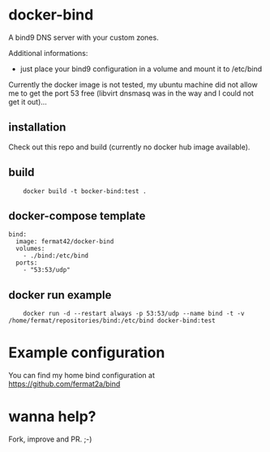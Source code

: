 # docker-bind

A bind9 DNS server with your custom zones.

Additional informations:

- just place your bind9 configuration in a volume and mount it to /etc/bind

Currently the docker image is not tested, my ubuntu machine did not allow me to get the port 53 free (libvirt dnsmasq was in the way and I could not get it out)...

## installation

Check out this repo and build (currently no docker hub image available).

## build

        docker build -t bocker-bind:test .

## docker-compose template

	bind:
	  image: fermat42/docker-bind
	  volumes:
	    - ./bind:/etc/bind
	  ports:
	    - "53:53/udp"

## docker run example

        docker run -d --restart always -p 53:53/udp --name bind -t -v /home/fermat/repositories/bind:/etc/bind docker-bind:test

# Example configuration

You can find my home bind configuration at https://github.com/fermat2a/bind

# wanna help?

Fork, improve and PR. ;-)

